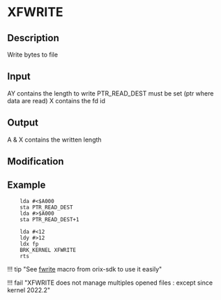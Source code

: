 # XFWRITE

## Description

Write bytes to file

## Input

AY contains the length to write
PTR_READ_DEST must be set (ptr where data are read)
X contains the fd id

## Output

A & X contains the written length

## Modification

## Example

``` ca65
    lda #<$A000
    sta PTR_READ_DEST
    lda #>$A000
    sta PTR_READ_DEST+1

    lda #<12
    ldy #>12
    ldx fp
    BRK_KERNEL XFWRITE
    rts

```

!!! tip "See [fwrite](../../../home/orixsdk) macro from orix-sdk to use it easily"

!!! fail "XFWRITE does not manage multiples opened files : except since kernel 2022.2"

